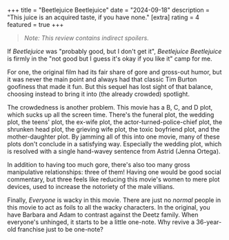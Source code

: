 +++
title = "Beetlejuice Beetlejuice"
date = "2024-09-18"
description = "This juice is an acquired taste, if you have none."
[extra]
rating = 4
featured = true
+++

> _Note: This review contains indirect spoilers._

If _Beetlejuice_ was "probably good, but I don't get it", _Beetlejuice Beetlejuice_ is firmly in the "not good but I guess it's okay if you like it" camp for me.

For one, the original film had its fair share of gore and gross-out humor, but it was never the main point and always had that classic Tim Burton goofiness that made it fun. But this sequel has lost sight of that balance, choosing instead to bring it into (the already crowded) spotlight.

The crowdedness is another problem. This movie has a B, C, and D plot, which sucks up all the screen time. There's the funeral plot, the wedding plot, the teens' plot, the ex-wife plot, the actor-turned-police-chief plot, the shrunken head plot, the grieving wife plot, the toxic boyfriend plot, and the mother-daughter plot. By jamming all of this into one movie, many of these plots don't conclude in a satisfying way. Especially the wedding plot, which is resolved with a single hand-wavey sentence from Astrid (Jenna Ortega).

In addition to having too much gore, there's also too many gross manipulative relationships: three of them! Having one would be good social commentary, but three feels like reducing this movie's women to mere plot devices, used to increase the notoriety of the male villians.

Finally, _Everyone_ is wacky in this movie. There are just no _normal_ people in this movie to act as foils to all the wacky characters. In the original, you have Barbara and Adam to contrast against the Deetz family. When everyone's unhinged, it starts to be a little one-note. Why revive a 36-year-old franchise just to be one-note?
